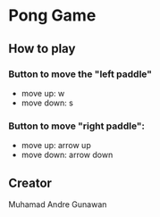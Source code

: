 # Pong Game
## How to play
### Button to move the "left paddle"
* move up: w
* move down: s

### Button to move "right paddle":
* move up: arrow up
* move down: arrow down

## Creator
Muhamad Andre Gunawan
